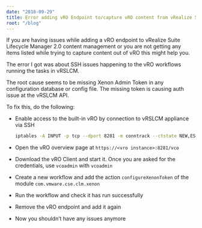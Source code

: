 ```yaml
---
date: "2018-09-29"
title: Error adding vRO Endpoint to/capture vRO content from vRealize Suite Lifecycle Manager 2.0
root: "/blog"
---
```

If you are having issues while adding a vRO endpoint to vRealize Suite Lifecycle Manager 2.0 content management or you are not getting any items listed while trying to capture content out of vRO this might help you.

The error I got was about SSH issues happening to the vRO workflows running the tasks in vRSLCM.

The root cause seems to be missing Xenon Admin Token in any configuration database or config file. The missing token is causing auth issue at the vRSLCM API.

To fix this, do the following:

* Enable access to the built-in vRO by connection to vRSLCM appliance via SSH 
  ```bash
  iptables -A INPUT -p tcp --dport 8281 -m conntrack --ctstate NEW,ESTABLISHED -j ACCEPT
  ```
 
* Open the vRO overview page at `https://<vro instance>:8281/vco`

* Download the vRO Client and start it. Once you are asked for the credentials, use `vcoadmin`  with `vcoadmin`

* Create a new workflow and add the action `configureXenonToken` of the module `com.vmware.cse.clm.xenon`

* Run the workflow and check it has run successfully

* Remove the vRO endpoint and add it again

* Now you shouldn’t have any issues anymore